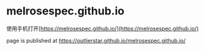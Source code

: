 # melrosespec.github.io
使用手机打开[https://melrosespec.github.io/](https://melrosespec.github.io/)

page is published at https://outlierstar.github.io/melrosespec.github.io/
